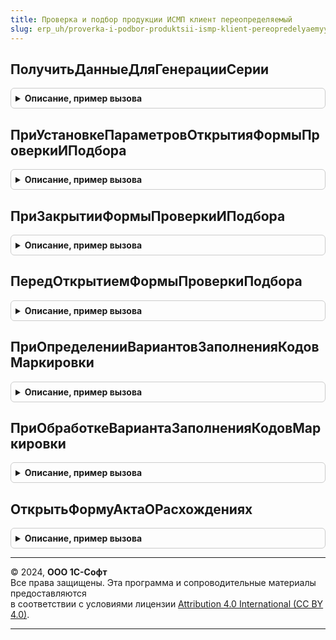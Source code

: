 ```yaml
---
title: Проверка и подбор продукции ИСМП клиент переопределяемый
slug: erp_uh/proverka-i-podbor-produktsii-ismp-klient-pereopredelyaemyy
---
```



## ПолучитьДанныеДляГенерацииСерии
<details style="margin: 1em 0; padding: 0.5em; border: 1px solid #ccc; border-radius: 6px;">

<summary style="font-weight: bold; cursor: pointer;">Описание, пример вызова</summary>

```bsl

// Формирует структуру, массив которых в дальнейшем будет передан в процедуру генерации серий.
//
// Параметры:
//  * ДанныеДляГенерацииСерии - Структура - Описание:
//  ** Номенклатура - ОпределяемыйТип.Номенклатура - Номенклатура, для которой будет генерироваться серия.
//  ** Серия        - ОпределяемыйТип.СерияНоменклатуры - В данное значение будет записана сгенерированная серия.
//  ** ЕстьОшибка   - Булево - Будет установлено в Истина, если по каким то причинам серия сгенерирована не будет.
//  ** ТекстОшибки  - Строка - причина, по которой серия не генерировалась.
//  ** МРЦ          - Число - только для табачной продукции, максимальная розничная цена.
//  * ВидМаркируемойПродукции - ПеречислениеСсылка.ВидыПродукцииИС - вид маркируемой продукции, для которой получается структура данных
Процедура ПолучитьДанныеДляГенерацииСерии(ДанныеДляГенерацииСерии, ВидМаркируемойПродукции) Экспорт
```

Пример вызова
```bsl
ПроверкаИПодборПродукцииИСМПКлиентПереопределяемый.ПолучитьДанныеДляГенерацииСерии(ДанныеДляГенерацииСерии, ВидМаркируемойПродукции) 
```
</details>

## ПриУстановкеПараметровОткрытияФормыПроверкиИПодбора
<details style="margin: 1em 0; padding: 0.5em; border: 1px solid #ccc; border-radius: 6px;">

<summary style="font-weight: bold; cursor: pointer;">Описание, пример вызова</summary>

```bsl

// Заполняет специфичные параметры открытия форм проверки и подбора маркируемой продукции в зависимости от точки вызова
//
// Параметры:
//  Форма - ФормаКлиентскогоПриложения - форма из которой происходит открытие формы проверки и подбора
//  Параметры - (См. ПроверкаИПодборПродукцииИСМПКлиент.ПараметрыОткрытияФормыПроверкиИПодбора)
//
Процедура ПриУстановкеПараметровОткрытияФормыПроверкиИПодбора(Форма, Параметры) Экспорт
```

Пример вызова
```bsl
ПроверкаИПодборПродукцииИСМПКлиентПереопределяемый.ПриУстановкеПараметровОткрытияФормыПроверкиИПодбора(Форма, Параметры) 
```
</details>

## ПриЗакрытииФормыПроверкиИПодбора
<details style="margin: 1em 0; padding: 0.5em; border: 1px solid #ccc; border-radius: 6px;">

<summary style="font-weight: bold; cursor: pointer;">Описание, пример вызова</summary>

```bsl

// Выполняет специфичные действия после закрытия форм проверки и подбора маркируемой продукции в зависимости от точки вызова
//
// Параметры:
//  РезультатЗакрытия - Произвольный - результат закрытия формы проверки и подбора
//  ДополнительныеПараметры - Структура с реквизитом Форма (управляемая форма из которой происходил вызов)
//
Процедура ПриЗакрытииФормыПроверкиИПодбора(РезультатЗакрытия, ДополнительныеПараметры) Экспорт
```

Пример вызова
```bsl
ПроверкаИПодборПродукцииИСМПКлиентПереопределяемый.ПриЗакрытииФормыПроверкиИПодбора(РезультатЗакрытия, ДополнительныеПараметры) 
```
</details>

## ПередОткрытиемФормыПроверкиПодбора
<details style="margin: 1em 0; padding: 0.5em; border: 1px solid #ccc; border-radius: 6px;">

<summary style="font-weight: bold; cursor: pointer;">Описание, пример вызова</summary>

```bsl

// Выполняет специфичные действия перед открытием форм проверки и подбора маркируемой продукции в зависимости от точки вызова
//
// Параметры:
//  Форма - ФормаКлиентскогоПриложения       - форма из которой происходит открытие формы проверки и подбора
//  ПараметрыОткрытияФормыПроверки - Структура - параметры открытия формы проверки и подбора для формы-источника
//  ПараметрыФормыПроверки         - Структура - подготовленные параметры открытия формы проверки и подбора
//  Отказ                          - Булево    - отказ от открытия формы
//
Процедура ПередОткрытиемФормыПроверкиПодбора(Форма, ПараметрыОткрытияФормыПроверки, ПараметрыФормыПроверки, Отказ) Экспорт
```

Пример вызова
```bsl
ПроверкаИПодборПродукцииИСМПКлиентПереопределяемый.ПередОткрытиемФормыПроверкиПодбора(Форма, ПараметрыОткрытияФормыПроверки, ПараметрыФормыПроверки, Отказ) 
```
</details>

## ПриОпределенииВариантовЗаполненияКодовМаркировки
<details style="margin: 1em 0; padding: 0.5em; border: 1px solid #ccc; border-radius: 6px;">

<summary style="font-weight: bold; cursor: pointer;">Описание, пример вызова</summary>

```bsl

// Добавляет возвможные варианты заполнения
// Параметры:
// Форма - ФормаКлиентскогоПриложения:
//	*ПроверкаНеПоДокументу - Булево
//	*РазрешитьЗагрузкуПоОрдерам - Булево
// ВариантыЗаполнения - СписокЗначений из Строка - возвращаемое значение
Процедура ПриОпределенииВариантовЗаполненияКодовМаркировки(Форма, ВариантыЗаполнения) Экспорт
```

Пример вызова
```bsl
ПроверкаИПодборПродукцииИСМПКлиентПереопределяемый.ПриОпределенииВариантовЗаполненияКодовМаркировки(Форма, ВариантыЗаполнения) 
```
</details>

## ПриОбработкеВариантаЗаполненияКодовМаркировки
<details style="margin: 1em 0; padding: 0.5em; border: 1px solid #ccc; border-radius: 6px;">

<summary style="font-weight: bold; cursor: pointer;">Описание, пример вызова</summary>

```bsl

// Параметры:
// Форма - ФормаКлиентскогоПриложения:
// ВариантЗаполнения - Строка
// ПараметрыОбработкиТСД - Структура
Процедура ПриОбработкеВариантаЗаполненияКодовМаркировки(Форма, ВариантЗаполнения, ПараметрыОбработкиТСД) Экспорт
```

Пример вызова
```bsl
ПроверкаИПодборПродукцииИСМПКлиентПереопределяемый.ПриОбработкеВариантаЗаполненияКодовМаркировки(Форма, ВариантЗаполнения, ПараметрыОбработкиТСД) 
```
</details>

## ОткрытьФормуАктаОРасхождениях
<details style="margin: 1em 0; padding: 0.5em; border: 1px solid #ccc; border-radius: 6px;">

<summary style="font-weight: bold; cursor: pointer;">Описание, пример вызова</summary>

```bsl

Процедура ОткрытьФормуАктаОРасхождениях(ДокументСсылка, ВладелецФормы) Экспорт
```

Пример вызова
```bsl
ПроверкаИПодборПродукцииИСМПКлиентПереопределяемый.ОткрытьФормуАктаОРасхождениях(ДокументСсылка, ВладелецФормы) 
```
</details>

---

© 2024, **ООО 1С-Софт**  
Все права защищены. Эта программа и сопроводительные материалы предоставляются  
в соответствии с условиями лицензии [Attribution 4.0 International (CC BY 4.0)](https://creativecommons.org/licenses/by/4.0/legalcode).

---
